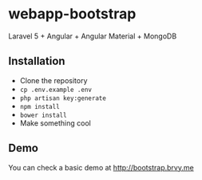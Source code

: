# webapp-bootstrap
Laravel 5 + Angular + Angular Material + MongoDB

## Installation

* Clone the repository
* ```cp .env.example .env```
* ```php artisan key:generate```
* ```npm install```
* ```bower install```
* Make something cool

## Demo

You can check a basic demo at http://bootstrap.brvy.me
